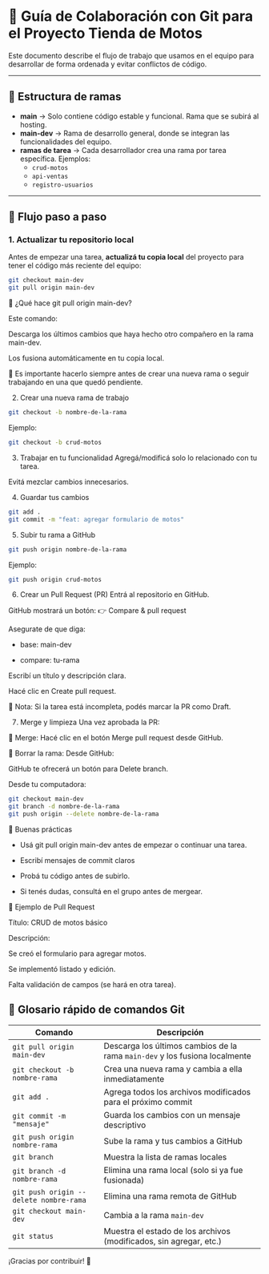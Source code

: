 # 👥 Guía de Colaboración con Git para el Proyecto Tienda de Motos

Este documento describe el flujo de trabajo que usamos en el equipo para desarrollar de forma ordenada y evitar conflictos de código.

---

## 🌿 Estructura de ramas

- **main** → Solo contiene código estable y funcional. Rama que se subirá al hosting.
- **main-dev** → Rama de desarrollo general, donde se integran las funcionalidades del equipo.
- **ramas de tarea** → Cada desarrollador crea una rama por tarea específica. Ejemplos:
  - `crud-motos`
  - `api-ventas`
  - `registro-usuarios`

---

## 🧪 Flujo paso a paso

### 1. Actualizar tu repositorio local

Antes de empezar una tarea, **actualizá tu copia local** del proyecto para tener el código más reciente del equipo:
```bash
git checkout main-dev
git pull origin main-dev
```
🔎 ¿Qué hace git pull origin main-dev?

Este comando:

Descarga los últimos cambios que haya hecho otro compañero en la rama main-dev.

Los fusiona automáticamente en tu copia local.

📌 Es importante hacerlo siempre antes de crear una nueva rama o seguir trabajando en una que quedó pendiente.

2. Crear una nueva rama de trabajo
```bash
git checkout -b nombre-de-la-rama
```
Ejemplo:
```bash
git checkout -b crud-motos
```
3. Trabajar en tu funcionalidad
Agregá/modificá solo lo relacionado con tu tarea.

Evitá mezclar cambios innecesarios.

4. Guardar tus cambios
```bash
git add .
git commit -m "feat: agregar formulario de motos"
```
5. Subir tu rama a GitHub
```bash
git push origin nombre-de-la-rama
```
Ejemplo:

```bash
git push origin crud-motos
```
6. Crear un Pull Request (PR)
Entrá al repositorio en GitHub.

GitHub mostrará un botón:
👉 Compare & pull request

Asegurate de que diga:

- base: main-dev

- compare: tu-rama

Escribí un título y descripción clara.

Hacé clic en Create pull request.

📌 Nota: Si la tarea está incompleta, podés marcar la PR como Draft.

7. Merge y limpieza
Una vez aprobada la PR:

🔀 Merge:
Hacé clic en el botón Merge pull request desde GitHub.

🧹 Borrar la rama:
Desde GitHub:

GitHub te ofrecerá un botón para Delete branch.

Desde tu computadora:
```bash
git checkout main-dev
git branch -d nombre-de-la-rama
git push origin --delete nombre-de-la-rama
```
🧠 Buenas prácticas
- Usá git pull origin main-dev antes de empezar o continuar una tarea.

- Escribí mensajes de commit claros 

- Probá tu código antes de subirlo.

- Si tenés dudas, consultá en el grupo antes de mergear.

💬 Ejemplo de Pull Request

Título: CRUD de motos básico

Descripción:

Se creó el formulario para agregar motos.

Se implementó listado y edición.

Falta validación de campos (se hará en otra tarea).

## 📘 Glosario rápido de comandos Git

| Comando                                 | Descripción                                                                 |
|-----------------------------------------|-----------------------------------------------------------------------------|
| `git pull origin main-dev`              | Descarga los últimos cambios de la rama `main-dev` y los fusiona localmente |
| `git checkout -b nombre-rama`           | Crea una nueva rama y cambia a ella inmediatamente                          |
| `git add .`                             | Agrega todos los archivos modificados para el próximo commit               |
| `git commit -m "mensaje"`               | Guarda los cambios con un mensaje descriptivo                              |
| `git push origin nombre-rama`           | Sube la rama y tus cambios a GitHub                                        |
| `git branch`                            | Muestra la lista de ramas locales                                           |
| `git branch -d nombre-rama`             | Elimina una rama local (solo si ya fue fusionada)                          |
| `git push origin --delete nombre-rama`  | Elimina una rama remota de GitHub                                          |
| `git checkout main-dev`                 | Cambia a la rama `main-dev`                                                |
| `git status`                            | Muestra el estado de los archivos (modificados, sin agregar, etc.)         |

¡Gracias por contribuir! 🚀